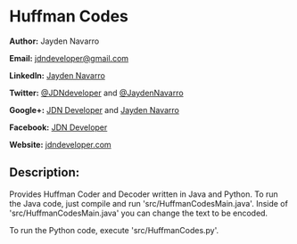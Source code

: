 Huffman Codes
=============

**Author:** Jayden Navarro

**Email:** jdndeveloper@gmail.com

**LinkedIn:** [Jayden Navarro](https://www.linkedin.com/in/jaydennavarro)

**Twitter:** [@JDNdeveloper](https://twitter.com/JDNdeveloper) and [@JaydenNavarro](https://twitter.com/JaydenNavarro)

**Google+:** [JDN Developer](https://plus.google.com/u/0/+Jdndeveloper/posts) and [Jayden Navarro](https://plus.google.com/u/0/+JaydenNavarro/posts)

**Facebook:** [JDN Developer](https://www.facebook.com/jdndeveloper)

**Website:** [jdndeveloper.com](http://www.jdndeveloper.com/)

## Description:
Provides Huffman Coder and Decoder written in Java and Python. To run the Java code, just 
compile and run 'src/HuffmanCodesMain.java'. Inside of 'src/HuffmanCodesMain.java' you can 
change the text to be encoded. 

To run the Python code, execute 'src/HuffmanCodes.py'.
